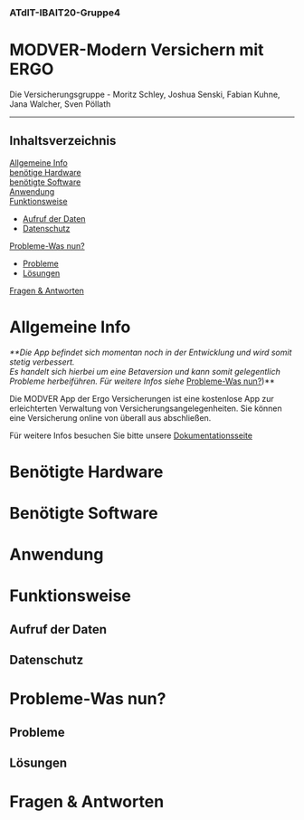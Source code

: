 ### ATdIT-IBAIT20-Gruppe4
# MODVER-Modern Versichern mit ERGO
Die  Versicherungsgruppe - Moritz Schley, Joshua Senski, Fabian Kuhne, Jana Walcher, Sven Pöllath
***
## Inhaltsverzeichnis
[Allgemeine Info](#allgemeine-info)  
[benötige Hardware](#benötigte-hardware)  
[benötigte Software](#benötigte-software)  
[Anwendung](#anwendung)  
[Funktionsweise](#funktionsweise)  
 * [Aufruf der Daten](#aufruf-der-daten)  
 * [Datenschutz](#datenschutz)  
 
[Probleme-Was nun?](#probleme-was-nun?)  
 * [Probleme](#probleme)  
 * [Lösungen](#lösungen)  
 
[Fragen & Antworten](#f&a)  


<a name="allgemeine-info"/> 

# Allgemeine Info  

_**Die App befindet sich momentan noch in der Entwicklung und wird somit stetig verbessert.  
Es handelt sich hierbei um eine Betaversion und kann somit gelegentlich Probleme herbeiführen. 
Für weitere Infos siehe_ [Probleme-Was nun?](#probleme-was-nun?))**

Die MODVER App der Ergo Versicherungen ist eine kostenlose App zur erleichterten Verwaltung von Versicherungsangelegenheiten. Sie können eine Versicherung online von überall aus abschließen.  




Für weitere Infos besuchen Sie bitte unsere [Dokumentationsseite](https://github.com/SvenPoellath/ATdIT-IBAIT20-Gruppe4/tree/main/Documentation)


<a name="benötigte-hardware"/> 

# Benötigte Hardware  

<a name="benötigte-software"/>   

# Benötigte Software  

<a name="anwendung"/> 

# Anwendung  

<a name="funktionsweise"/> 

# Funktionsweise  

<a name="aufruf-der-daten"/> 

 ## Aufruf der Daten

<a name="datenschutz"/> 

 ## Datenschutz

<a name="probleme-was-nun?"/> 

# Probleme-Was nun?

<a name="probleme"/> 

 ## Probleme

<a name="lösungen"/> 

 ## Lösungen

<a name="f&a"/> 

# Fragen & Antworten
